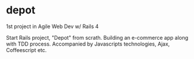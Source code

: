 depot
=====

1st project in Agile Web Dev w/ Rails 4

Start Rails project, "Depot" from scrath. Building an e-commerce app along with TDD process. Accompanied by Javascripts technologies, Ajax, Coffeescript etc. 
